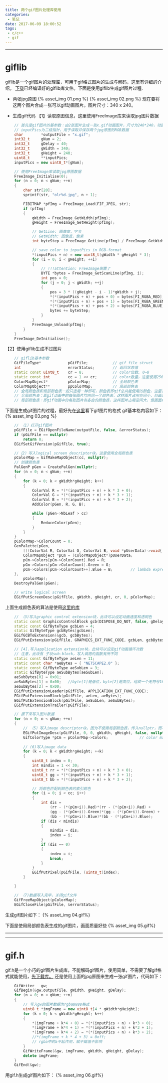 ```yaml
---
title: 两个gif图片处理库使用
categories:
 - 笔记
date: 2017-06-09 18:00:52
tags: 
 - c/c++
 - gif
---
```



---
# giflib
giflib是一个gif图片的处理库，可用于gif格式图片的生成与解码，[这里](http://giflib.sourceforge.net/)有详细的介绍。
[下载](http://download.csdn.net/detail/yehuohan/9599378)已经编译好的giflib库文件。下面是使用giflib生成gif图片过程.

<!-- more -->

- 两张jpg原图
{% asset_img 01.png %}
{% asset_img 02.png %}
 现在要将这两个图片合成一张可以gif动画图片。图片尺寸：340 x 240。
 
- 生成gif代码
【1】读取原图信息，这里使用FreeImage库来读取jpg图片数据
```c++
	// 首先是gif图片的基参数：由2张图片生成一张x.gif动画图片，尺寸为240*240，动画时间参数40*0.01s。
	// inputPics为二级指针，用于读取并保存两个jpg原图的RGB数据
	char		*outputFile = "x.gif";
	int32_t		gNum = 2;
	int32_t		gDelay = 40;
	int32_t		gWidth = 340;
	int32_t		gHeight = 240;
	uint8_t		**inputPics;
	inputPics = new uint8_t*[gNum];

	// 使用FreeImage库读取jpg原图数据
	FreeImage_Initialise(0);
	for (n = 0; n < gNum; ++n)
	{
		char str[20];
		sprintf(str, "olr%d.jpg", n + 1);

		FIBITMAP *pfImg = FreeImage_Load(FIF_JPEG, str);
		if (pfImg)
		{
			gWidth = FreeImage_GetWidth(pfImg);
			gHeight = FreeImage_GetHeight(pfImg);

			// GetLine: 图像宽，字节
			// GetWidth: 图像宽，像素
			int byteStep = FreeImage_GetLine(pfImg) / FreeImage_GetWidth(pfImg);

			// save color to inputPics in RGB-format
			*(inputPics + n) = new uint8_t[gWidth * gHeight * 3];
			for (i = 0; i < gHeight; ++i)
			{
				// !!!attention: FreeImage倒置了
				BYTE *bytes = FreeImage_GetScanLine(pfImg, i);
				int pos = 0;
				for (j = 0; j < gWidth; ++j)
				{
					pos = 3 * ((gHeight - i - 1)*gWidth + j);
					*(*(inputPics + n) + pos + 0) = bytes[FI_RGBA_RED];
					*(*(inputPics + n) + pos + 1) = bytes[FI_RGBA_GREEN];
					*(*(inputPics + n) + pos + 2) = bytes[FI_RGBA_BLUE];
					bytes += byteStep;
				}
			}
			FreeImage_Unload(pfImg);
		}
	}
	FreeImage_DeInitialise();
```
【2】使用giflib生成不过图片
```c++
	// giflib基本参数
	GifFileType*			pGifFile;			// gif file struct
	int						errorStatus;		// 返回状态值
	static const uint8_t	cr = 8;				// color位数, 0~8 
	static const int		cc = 1 << cr;		// color数量，这里使用256
	ColorMapObject*			pColorMap;			// 全局颜色表
	ColorMapObject**		ppColorMap;			// 局部颜色表
	// 全局颜色表和局部颜色表一般只选用一种即可，颜色表即gif总共能使用的颜色，这里有256种
	// 全局颜色表：即gif动画中的每张图片均用同一个颜色表，这样图片占用空间小，但画面就差点
	// 局部颜色表：即gif动画中的每张图片有各自的颜色表，这样图片占用空间大，但画面好
```

下面是生成gif图片的过程，最好先在[这里](http://giflib.sourceforge.net/whatsinagif/index.html)看下gif图片的格式
 gif基本格内容如下：
{% asset_img 03.png %}

```c++
	// （1）打开gif图片
	pGifFile = EGifOpenFileName(outputFile, false, &errorStatus);
	if (pGifFile == nullptr)	
		return 0;
	EGifSetGifVersion(pGifFile, true);

	//（2）写入logical screen descriptor块，这里使用全局颜色表
	pColorMap = GifMakeMapObject(cc, nullptr);
	// 创建颜色表
	PalGenP pGen = CreatePalGen(nullptr);
	for (n = 0; n < gNum; ++n)
	{
		for (k = 0; k < gWidth*gHeight; k++)
		{
			ColorVal R = *(*(inputPics + n) + k * 3 + 0);
			ColorVal G = *(*(inputPics + n) + k * 3 + 1);
			ColorVal B = *(*(inputPics + n) + k * 3 + 2);
			AddColor(pGen, R, G, B);

			while (pGen->NbLeaf > cc)
			{
				ReduceColor(pGen);
			}
		}
	}
	pColorMap->ColorCount = 0;
	GenPalette(pGen,
		[](ColorVal R, ColorVal G, ColorVal B, void *pUserData)->void{
		ColorMapObject *pCm = (ColorMapObject*)pUserData;
		pCm->Colors[pCm->ColorCount].Red = R;
		pCm->Colors[pCm->ColorCount].Green = G;
		pCm->Colors[pCm->ColorCount++].Blue = B;		// lambda expression
	},
		pColorMap);
	DestroyPalGen(pGen);

	// write logical screen
	EGifPutScreenDesc(pGifFile, gWidth, gHeight, cr, 0, pColorMap);
```
上面生成颜色表的算法是使用[这里的库](https://www.0xaa55.com/forum.php?mod=viewthread&tid=1214&highlight=%E5%85%AB%E5%8F%89%E6%A0%91) 

```c++
	// （3)写入graphic control extension块，此块可以设定动画速度和透明色
	static const GraphicsControlBlock gcb(DISPOSE_DO_NOT, false, gDelay, NO_TRANSPARENT_COLOR);
	static const GifByteType gcbLen = 4;
	static GifByteType gcbBytes[gcbLen];
	EGifGCBToExtension(&gcb, gcbBytes);
	EGifPutExtension(pGifFile, GRAPHICS_EXT_FUNC_CODE, gcbLen, gcbBytes);
```

```c++
	// [4].写入application extension块，此块可以设定gif动画循环次数
	// 注意，此块有 子块sub-block，写入调用的函数有所不同
	static const GifByteType aeLen = 11;
	static const char *aeBytes = { "NETSCAPE2.0" };
	static const GifByteType aeSubLen = 3;
	static GifByteType aeSubBytes[aeSubLen];
	aeSubBytes[0] = 0x01;
	aeSubBytes[1] = 0x00;	//byte[1]是低位，byte[2]是高位，组成一个无符号16位数，决定动画循环次数
	aeSubBytes[2] = 0x00;
	EGifPutExtensionLeader(pGifFile, APPLICATION_EXT_FUNC_CODE);
	EGifPutExtensionBlock(pGifFile, aeLen, aeBytes);
	EGifPutExtensionBlock(pGifFile, aeSubLen, aeSubBytes);
	EGifPutExtensionTrailer(pGifFile);
```

```c++
	// 接下来写入图片数据
	for (n = 0; n < gNum; ++n)
	{
		// （5）写入image descriptor块，因为不使用局部颜色表，传入nullptr，而不传pColorMap
		EGifPutImageDesc(pGifFile, 0, 0, gWidth, gHeight, false, nullptr);
		GifColorType *pCm = pColorMap->Colors;				// color map
		
		// (6)写入image data
		for (k = 0; k < gWidth*gHeight; ++k)
		{
			uint8_t index = 0;
			int mindis = 1 << 30;
			uint8_t	rr = *(*(inputPics + n) + k * 3 + 0);
			uint8_t gg = *(*(inputPics + n) + k * 3 + 1);
			uint8_t bb = *(*(inputPics + n) + k * 3 + 2);

			// 将颜色匹配到颜色表的索引颜色
			for (i = 0; i < cc; i++)
			{
				int dis = 
					(rr - (*(pCm+i)).Red)*(rr - (*(pCm+i)).Red) +
					(gg - (*(pCm+i)).Green)*(gg - (*(pCm+i)).Green) +
					(bb - (*(pCm+i)).Blue)*(bb - (*(pCm+i)).Blue);
				if (dis < mindis)
				{
					mindis = dis;
					index = i;
				}
				if (dis == 0)
				{
					index = i;
					break;
				}
			}
			EGifPutPixel(pGifFile, (uint8_t)index);
		}

	}

	// （7)数据写入完毕，关闭gif文件
	GifFreeMapObject(pColorMap);
	EGifCloseFile(pGifFile, &errorStatus);
```
生成gif图片如下：
{% asset_img 04.gif%}

下面是使用局部颜色表生成的gif图片，画面质量好些
{% asset_img 05.gif%}


---

---
# gif.h
gif.h是一个小巧的gif图片生成库，不能解码gif图片，使用简单，不需要了解gif格式就能使用，[先下载库。](http://download.csdn.net/detail/yehuohan/9599407)
还是使用上面的jpg原图来生成一张gif图片，代码如下：

```c++
	GifWriter	gw;
	GifBegin(&gw,outputFile, gWidth, gHeight, gDelay);
	for (n = 0; n < gNum; ++n)
	{
		// 写入gw的图片数据为rgba8888格式
		uint8_t *imgFrame = new uint8_t[4 * gWidth*gHeight];	
		for (k = 0; k < gWidth*gHeight; k++)
		{
			*(imgFrame + k*4 + 0) = *(*(inputPics + n) + k*3 + 0);
			*(imgFrame + k*4 + 1) = *(*(inputPics + n) + k*3 + 1);
			*(imgFrame + k*4 + 2) = *(*(inputPics + n) + k*3 + 2);
			//*(imgFrame + k * 4 + 3) = 0xff;
			// rgba中的a不起作用，赋不赋值不影响
		}
		GifWriteFrame(&gw, imgFrame, gWidth, gHeight, gDelay);
		delete imgFrame;
	}
	GifEnd(&gw);
```
用gif.h生成gif图片如下：
{% asset_img 06.gif%}
